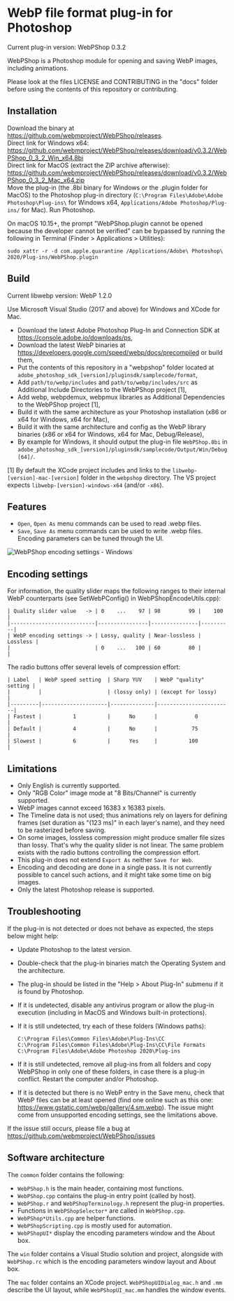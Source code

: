 # WebP file format plug-in for Photoshop

Current plug-in version: WebPShop 0.3.2

WebPShop is a Photoshop module for opening and saving WebP images, including
animations.

Please look at the files LICENSE and CONTRIBUTING in the "docs" folder before
using the contents of this repository or contributing.

## Installation

Download the binary at https://github.com/webmproject/WebPShop/releases. \
Direct link for Windows x64:
https://github.com/webmproject/WebPShop/releases/download/v0.3.2/WebPShop_0_3_2_Win_x64.8bi \
Direct link for MacOS (extract the ZIP archive afterwise):
https://github.com/webmproject/WebPShop/releases/download/v0.3.2/WebPShop_0_3_2_Mac_x64.zip \
Move the plug-in (the .8bi binary for Windows or the .plugin folder for MacOS)
to the Photoshop plug-in directory
(`C:\Program Files\Adobe\Adobe Photoshop\Plug-ins\` for Windows x64,
`Applications/Adobe Photoshop/Plug-ins/` for Mac). Run Photoshop.

On macOS 10.15+, the prompt "WebPShop.plugin cannot be opened because
the developer cannot be verified" can be bypassed by running the following
in Terminal (Finder > Applications > Utilities):

```
sudo xattr -r -d com.apple.quarantine /Applications/Adobe\ Photoshop\ 2020/Plug-ins/WebPShop.plugin
```

## Build

Current libwebp version: WebP 1.2.0

Use Microsoft Visual Studio (2017 and above) for Windows and XCode for Mac.

*   Download the latest Adobe Photoshop Plug-In and Connection SDK at
    https://console.adobe.io/downloads/ps,
*   Download the latest WebP binaries at
    https://developers.google.com/speed/webp/docs/precompiled or build them,
*   Put the contents of this repository in a "webpshop" folder located at
    `adobe_photoshop_sdk_[version]/pluginsdk/samplecode/format`,
*   Add `path/to/webp/includes` and `path/to/webp/includes/src` as Additional
    Include Directories to the WebPShop project [1],
*   Add webp, webpdemux, webpmux libraries as Additional Dependencies to the
    WebPShop project [1],
*   Build it with the same architecture as your Photoshop installation
    (x86 or x64 for Windows, x64 for Mac),
*   Build it with the same architecture and config as the WebP library binaries
    (x86 or x64 for Windows, x64 for Mac, Debug/Release),
*   By example for Windows, it should output the plug-in file `WebPShop.8bi` in
    `adobe_photoshop_sdk_[version]/pluginsdk/samplecode/Output/Win/Debug[64]/`.

[1] By default the XCode project includes and links to the
`libwebp-[version]-mac-[version]` folder in the `webpshop` directory. The VS
project expects `libwebp-[version]-windows-x64` (and/or `-x86`).

## Features

*   `Open`, `Open As` menu commands can be used to read .webp files.
*   `Save`, `Save As` menu commands can be used to write .webp files. Encoding
    parameters can be tuned through the UI.

![WebPShop encoding settings - Windows](docs/webpshop_enc_ui_windows.webp)

## Encoding settings

For information, the quality slider maps the following ranges to their internal
WebP counterparts (see SetWebPConfig() in WebPShopEncodeUtils.cpp):

    | Quality slider value   -> | 0    ...    97 | 98         99 |    100   |
    |---------------------------|----------------|---------------|----------|
    | WebP encoding settings -> | Lossy, quality | Near-lossless | Lossless |
    |                           | 0    ...   100 | 60         80 |          |

The radio buttons offer several levels of compression effort:

    | Label   | WebP speed setting  | Sharp YUV    | WebP "quality" setting |
    |         |                     | (lossy only) | (except for lossy)     |
    |---------|---------------------|--------------|------------------------|
    | Fastest |          1          |      No      |            0           |
    | Default |          4          |      No      |           75           |
    | Slowest |          6          |      Yes     |          100           |

## Limitations

*   Only English is currently supported.
*   Only "RGB Color" image mode at "8 Bits/Channel" is currently supported.
*   WebP images cannot exceed 16383 x 16383 pixels.
*   The Timeline data is not used; thus animations rely on layers for defining
    frames (set duration as "(123 ms)" in each layer's name), and they need to
    be rasterized before saving.
*   On some images, lossless compression might produce smaller file sizes than
    lossy. That's why the quality slider is not linear. The same problem exists
    with the radio buttons controlling the compression effort.
*   This plug-in does not extend `Export As` neither `Save for Web`.
*   Encoding and decoding are done in a single pass. It is not currently
    possible to cancel such actions, and it might take some time on big images.
*   Only the latest Photoshop release is supported.

## Troubleshooting

If the plug-in is not detected or does not behave as expected, the steps below
might help:

*   Update Photoshop to the latest version.
*   Double-check that the plug-in binaries match the Operating System and the
    architecture.
*   The plug-in should be listed in the "Help > About Plug-In" submenu if it is
    found by Photoshop.
*   If it is undetected, disable any antivirus program or allow the plug-in
    execution (including in MacOS and Windows built-in protections).
*   If it is still undetected, try each of these folders (Windows paths):

        C:\Program Files\Common Files\Adobe\Plug-Ins\CC
        C:\Program Files\Common Files\Adobe\Plug-Ins\CC\File Formats
        C:\Program Files\Adobe\Adobe Photoshop 2020\Plug-ins

*   If it is still undetected, remove all plug-ins from all folders and copy
    WebPShop in only one of these folders, in case there is a plug-in conflict.
    Restart the computer and/or Photoshop.
*   If it is detected but there is no WebP entry in the Save menu, check that
    WebP files can be at least opened (find one online such as this one:
    https://www.gstatic.com/webp/gallery/4.sm.webp). The issue might come from
    unsupported encoding settings, see the limitations above.

If the issue still occurs, please file a bug at
https://github.com/webmproject/WebPShop/issues

## Software architecture

The `common` folder contains the following:

*   `WebPShop.h` is the main header, containing most functions.
*   `WebPShop.cpp` contains the plug-in entry point (called by host).
*   `WebPShop.r` and `WebPShopTerminology.h` represent the plug-in properties.
*   Functions in `WebPShopSelector*` are called in `WebPShop.cpp`.
*   `WebPShop*Utils.cpp` are helper functions.
*   `WebPShopScripting.cpp` is mostly used for automation.
*   `WebPShopUI*` display the encoding parameters window and the About box.

The `win` folder contains a Visual Studio solution and project, alongside with
`WebPShop.rc` which is the encoding parameters window layout and About box.

The `mac` folder contains an XCode project. `WebPShopUIDialog_mac.h` and `.mm`
describe the UI layout, while `WebPShopUI_mac.mm` handles the window events.
